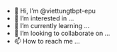 - 👋 Hi, I’m @viettungtbpt-epu
- 👀 I’m interested in ...
- 🌱 I’m currently learning ...
- 💞️ I’m looking to collaborate on ...
- 📫 How to reach me ...

<!---
viettungtbpt-epu/viettungtbpt-epu is a ✨ special ✨ repository because its `README.md` (this file) appears on your GitHub profile.
You can click the Preview link to take a look at your changes.
--->
